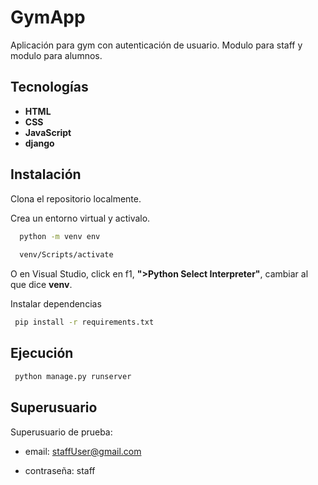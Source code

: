 # GymApp

Aplicación para gym con autenticación de usuario. Modulo para staff y modulo para alumnos.

## Tecnologías

- **HTML**
- **CSS** 
- **JavaScript** 
- **django**

## Instalación

Clona el repositorio localmente.

Crea un entorno virtual y activalo.

```bash
  python -m venv env
 
  venv/Scripts/activate
```

O en Visual Studio, click en f1, **">Python Select Interpreter"**, cambiar al que dice **venv**.

Instalar dependencias

```bash
 pip install -r requirements.txt
```

## Ejecución

```bash
 python manage.py runserver
```

## Superusuario
Superusuario de prueba:

- email: staffUser@gmail.com

- contraseña: staff
  
  

